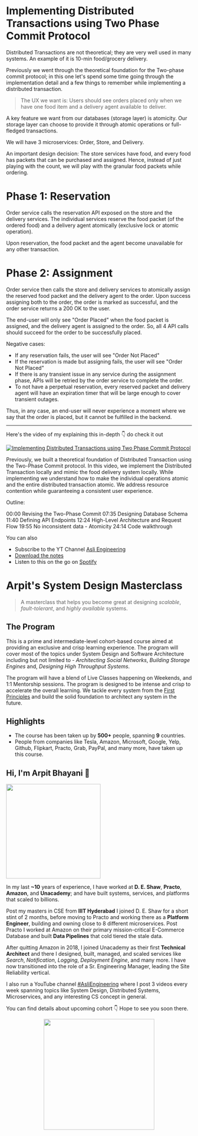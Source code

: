 Implementing Distributed Transactions using Two Phase Commit Protocol
===


Distributed Transactions are not theoretical; they are very well used in many systems. An example of it is 10-min food/grocery delivery.

Previously we went through the theoretical foundation for the Two-phase commit protocol; in this one let's spend some time going through the implementation detail and a few things to remember while implementing a distributed transaction.

> The UX we want is: Users should see orders placed only when we have one food item and a delivery agent available to deliver.

A key feature we want from our databases (storage layer) is atomicity. Our storage layer can choose to provide it through atomic operations or full-fledged transactions.

We will have 3 microservices: Order, Store, and Delivery.

An important design decision: The store services have food, and every food has packets that can be purchased and assigned. Hence, instead of just playing with the count, we will play with the granular food packets while ordering.

# Phase 1: Reservation

Order service calls the reservation API exposed on the store and the delivery services. The individual services reserve the food packet (of the ordered food) and a delivery agent atomically (exclusive lock or atomic operation).

Upon reservation, the food packet and the agent become unavailable for any other transaction.

# Phase 2: Assignment

Order service then calls the store and delivery services to atomically assign the reserved food packet and the delivery agent to the order. Upon success assigning both to the order, the order is marked as successful, and the order service returns a 200 OK to the user.

The end-user will only see "Order Placed" when the food packet is assigned, and the delivery agent is assigned to the order. So, all 4 API calls should succeed for the order to be successfully placed.

Negative cases:

- If any reservation fails, the user will see "Order Not Placed"
- If the reservation is made but assigning fails, the user will see "Order Not Placed"
- If there is any transient issue in any service during the assignment phase, APIs will be retried by the order service to complete the order.
- To not have a perpetual reservation, every reserved packet and delivery agent will have an expiration timer that will be large enough to cover transient outages.

Thus, in any case, an end-user will never experience a moment where we say that the order is placed, but it cannot be fulfilled in the backend.
<hr />


<p>Here's the video of my explaining this in-depth 👇‍ do check it out</p>

[![Implementing Distributed Transactions using Two Phase Commit Protocol](https://i.ytimg.com/vi/oMhESvU87jM/mqdefault.jpg)](https://www.youtube.com/watch?v=oMhESvU87jM)

Previously, we built a theoretical foundation of Distributed Transaction using the Two-Phase Commit protocol. In this video, we implement the Distributed Transaction locally and mimic the food delivery system locally. While implementing we understand how to make the individual operations atomic and the entire distributed transaction atomic. We address resource contention while guaranteeing a consistent user experience.

Outline:

00:00 Revising the Two-Phase Commit
07:35 Designing Database Schema
11:40 Defining API Endpoints
12:24 High-Level Architecture and Request Flow
19:55 No inconsistent data - Atomicity
24:14 Code walkthrough

You can also
 - Subscribe to the YT Channel [Asli Engineering](https://youtube.com/c/ArpitBhayani)
 - [Download the notes](https://drive.google.com/file/d/18q2ELr9n6GCemKbJ0aS7q7NyF7wX1kL9/view?usp=sharing)
 - Listen to this on the go on [Spotify](https://open.spotify.com/show/7qMoamm2iZQrsPVm6IQLoD)

# Arpit's System Design Masterclass

> A masterclass that helps you become great at designing _scalable_, _fault-tolerant_, and _highly available_ systems.

## The Program

This is a prime and intermediate-level cohort-based course aimed at providing an exclusive and crisp learning experience. The program will cover most of the topics under System Design and Software Architecture including but not limited to - _Architecting Social Networks_, _Building Storage Engines_ and, _Designing High Throughput Systems_.

The program will have a blend of Live Classes happening on Weekends, and 1:1 Mentorship sessions. The program is designed to be intense and crisp to accelerate the overall learning. We tackle every system from the [First Principles](https://en.wikipedia.org/wiki/First_principle) and build the solid foundation to architect any system in the future.


## Highlights

 - The course has been taken up by __500+__ people, spanning __9__ countries.
 - People from companies like Tesla, Amazon, Microsoft, Google, Yelp, Github, Flipkart, Practo, Grab, PayPal, and many more, have taken up this course.


## Hi, I'm Arpit Bhayani 👋

<img width="256px" src="https://arpitbhayani.me/static/img/arpit.jpg" />

In my last **~10** years of experience, I have worked at **D. E. Shaw**, **Practo**, **Amazon**, and **Unacademy**; and have built systems, services, and platforms that scaled to billions.

Post my masters in CSE from **IIIT Hyderabad** I joined D. E. Shaw for a short stint of 2 months, before moving to Practo and working there as a **Platform Engineer**, building and owning close to 8 different microservices. Post Practo I worked at Amazon on their primary mission-critical E-Commerce Database and built **Data Pipelines** that cold tiered the stale data.

After quitting Amazon in 2018, I joined Unacademy as their first **Technical Architect** and there I designed, built, managed, and scaled services like _Search_, _Notification_, _Logging_, _Deployment Engine_, and many more. I have now transitioned into the role of a Sr. Engineering Manager, leading the Site Reliability vertical.

I also run a YouTube channel [#AsliEngineering](https://www.youtube.com/c/ArpitBhayani) where I post 3 videos every week spanning topics like System Design, Distributed Systems, Microservices, and any interesting CS concept in general.

You can find details about upcoming cohort 👇‍ Hope to see you soon there.

<center>
<a target="_blank" href="https://arpitbhayani.me/masterclass">
<img src="https://user-images.githubusercontent.com/4745789/137859181-d4499cf4-ce65-4466-8b88-a078ece0f081.PNG" width="300px" />
</a>
</center>